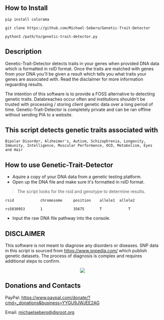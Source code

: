 ## How to Install

```
pip install colorama

git clone https://github.com/Michael-Sebero/Genetic-Trait-Detector

python3 /path/to/genetic-trait-detector.py
```

## Description

Genetic-Trait-Detector detects traits in your genes when provided DNA data which is formatted in rsID format. Once the traits are matched with genes from your DNA you'll be given a result which tells you what traits your genes are associated with. Read the disclaimer for more information reguarding results.

The intention of this software is to provide a FOSS alternative to detecting genetic traits. Databreaches occur often and institutions shouldn't be trusted with processing / storing client genetic data over a long period of time. Genetic-Trait-Detector is completely private and can be ran offline without sending PIA to a website.

## This script detects genetic traits associated with

```
Bipolar Disorder, Alzheimer's, Autism, Schizophrenia, Longevity, Immunity, Intelligence, Muscular Performance, OCD, Metabolism, Eyes and Hair
```

## How to use Genetic-Trait-Detector

- Aquire a copy of your DNA data from a genetic testing platform.
- Open up the DNA file and make sure it's formatted in rsID format.

> The script looks for the rsid and genotype to determine results.

    rsid            chromosome     position    allele1	allele2
 
    rs5030953       1              35675       T            T

- Input the raw DNA file pathway into the console.

## DISCLAIMER

This software is not meant to diagnose any disorders or diseases. SNP data in this script is sourced from https://www.snpedia.com/ which publish genetic datasets. The process of diagnosis is complex and requires additional steps to confirm.

<p align="center">
  <img src="https://i.postimg.cc/zv6QDz2Q/The-Ooze-MD-09.gif"/>
</p>

## Donations and Contacts

PayPal: https://www.paypal.com/donate/?cmd=_donations&business=YYGU9JWJEE2AG

Email: michaelsebero@disroot.org

